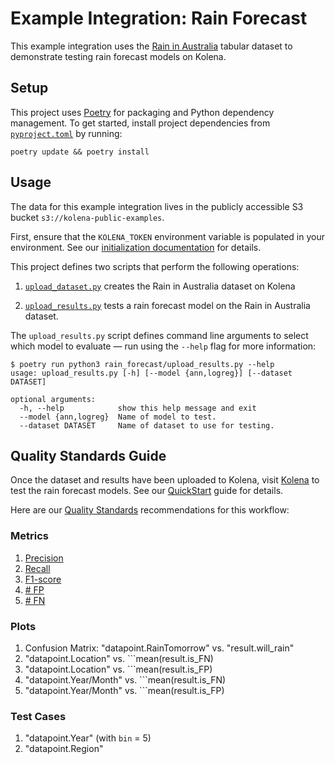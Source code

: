 # Example Integration: Rain Forecast

This example integration uses the
[Rain in Australia](https://www.kaggle.com/datasets/jsphyg/weather-dataset-rattle-package) tabular dataset to
demonstrate testing rain forecast models on Kolena.

## Setup

This project uses [Poetry](https://python-poetry.org/) for packaging and Python dependency management. To get started,
install project dependencies from [`pyproject.toml`](./pyproject.toml) by running:

```shell
poetry update && poetry install
```

## Usage

The data for this example integration lives in the publicly accessible S3 bucket `s3://kolena-public-examples`.

First, ensure that the `KOLENA_TOKEN` environment variable is populated in your environment. See our
[initialization documentation](https://docs.kolena.io/installing-kolena/#initialization) for details.

This project defines two scripts that perform the following operations:

1. [`upload_dataset.py`](rain_forecast/upload_dataset.py) creates the Rain in Australia dataset on Kolena

2. [`upload_results.py`](rain_forecast/upload_results.py) tests a rain forecast model on the Rain in Australia dataset.

The `upload_results.py` script defines command line arguments to select which model to evaluate — run using the
`--help` flag for more information:

```shell
$ poetry run python3 rain_forecast/upload_results.py --help
usage: upload_results.py [-h] [--model {ann,logreg}] [--dataset DATASET]

optional arguments:
  -h, --help            show this help message and exit
  --model {ann,logreg}  Name of model to test.
  --dataset DATASET     Name of dataset to use for testing.
```

## Quality Standards Guide

Once the dataset and results have been uploaded to Kolena, visit [Kolena](https://app.kolena.io/redirect/) to
test the rain forecast models. See our [QuickStart](https://docs.kolena.io/dataset/quickstart/) guide
for details.

Here are our [Quality Standards](https://docs.kolena.io/dataset/core-concepts/quality-standard/) recommendations for
this workflow:

### Metrics
1. [Precision](https://docs.kolena.io/metrics/precision)
2. [Recall](https://docs.kolena.io/metrics/recall)
3. [F1-score](https://docs.kolena.io/metrics/f1-score)
4. [\# FP](https://docs.kolena.io/metrics/tp-fp-fn-tn)
5. [\# FN](https://docs.kolena.io/metrics/tp-fp-fn-tn)

### Plots
1. Confusion Matrix: "datapoint.RainTomorrow" vs. "result.will_rain"
2. "datapoint.Location" vs. ```mean(result.is_FN)
3. "datapoint.Location" vs. ```mean(result.is_FP)
4. "datapoint.Year/Month" vs. ```mean(result.is_FN)
5. "datapoint.Year/Month" vs. ```mean(result.is_FP)

### Test Cases
1. "datapoint.Year" (with `bin` = 5)
2. "datapoint.Region"
